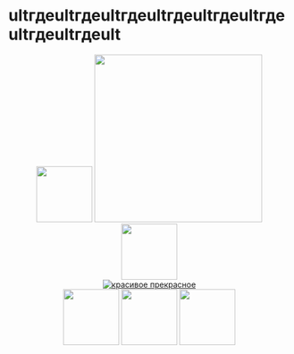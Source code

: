 # ultгдеultгдеultгдеultгдеultгдеultгдеultгдеultгдеult
<div id="header" align="center">
    <img src="https://psv4.userapi.com/c236331/u450673500/docs/d14/f9e038c8f2ac/bttv_hlam-512px-7.gif?extra=fQXsnWEZly6XaETpZHaT8WY7ULgeK2bHcEMrozmOSocUFgFwkM43VwPYoU0-JysNwK7oRvUgBDFw-JMLTPxlrcwWIrCNvxXfIr5CeLYIN04OCPKplbTgaO1rxugzWtzH4k1R1hIpVdXGxVHBkgCCfkb-KA" width="100">
  <img src="https://cdn.humoraf.ru/wp-content/uploads/2018/08/gifki-spokojnoj-nochi-2.gif" width="300"/>
  <img src="https://psv4.userapi.com/c236331/u450673500/docs/d14/f9e038c8f2ac/bttv_hlam-512px-7.gif?extra=fQXsnWEZly6XaETpZHaT8WY7ULgeK2bHcEMrozmOSocUFgFwkM43VwPYoU0-JysNwK7oRvUgBDFw-JMLTPxlrcwWIrCNvxXfIr5CeLYIN04OCPKplbTgaO1rxugzWtzH4k1R1hIpVdXGxVHBkgCCfkb-KA" width="100">
</div>
  

        
<div id="badges" align="center">
  <a href="https://vk.com/go_fnck_stnpid">
    <img src="https://icon-icons.com/ru/%D0%B7%D0%BD%D0%B0%D1%87%D0%BE%D0%BA/%D0%BA%D0%BE%D1%84%D0%B5-%D0%92%D0%9A/48776" alt="красивое прекрасное"/>
  </a>
</div>

    
<div id="header" align="center">
  <img src="https://psv4.userapi.com/c237331/u450673500/docs/d13/9363de65f651/kit.gif?extra=2_OFQfit6l6VVKslCA8YrTYYgNPbQ2UXfLO26Fxv2x9C_xUEjHbAk59p6FnwURyLv0oSrGPz84qTc6YeQm74XRQ5ULAFS7FQa7M0_heXhmcTCRiaePDFuz1oqQKvu45s1NqwskUWpjG37grjB3-jC10LDg" width="100"/>
  <img src="https://psv4.userapi.com/c236331/u450673500/docs/d5/c19347bedb28/froggi-dyorgaet-rukami.gif?extra=5aiCcgxWwiBKIUF5SpNoZ4UNMfBe6NsTHgQ5HjuVsbSaBwpyDqpMs6MIfCLWTo4XnzEnIh8DVD2f-HgBrEs98QnONIgjfoAXzrfqp-NPnIJSlzqoHNPjA0Rk7fJI14iv9Ivg3IwDrSJdllo9oY9R4Q8jpQ" width="100">
  <img src="https://psv4.userapi.com/c237131/u450673500/docs/d3/4f92a859f71c/misha.gif?extra=B2tUR-N6A6sKJlUmaMxfufJ52kl7xU1CaFFVONQip1M4H1pTzaGER0Y6JHgMUdRUXQWkaTDpHePK_JQQOslL9lSL-dkwI74leUn-pv387-34q3dfgBLXnD9vYygddzHdP39LCWXUeoy-fKw8PFEfDjhzsA" width="100"/>
</div>
